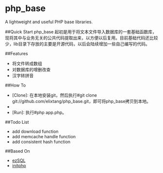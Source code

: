 php_base
========
A lightweight and useful PHP base libraries.

##Quick Start
php_base 起初是用于将文本文件导入数据库的一套基础函数库，现将其中与业务无关的公共代码提取出来，以方便以后复用。目前基础代码还比较少，lib目录下存放的主要是开源代码，以后会陆续增加一些自己编写的代码。

##Features
+ 将文件转成数组
+ 对数据库的增删改查
+ 汉字转拼音

##How To
+ [Clone]: 在本地安装git，然后执行#git clone git://github.com/elixtang/php_base.git，即可将php_base拷贝到本地。
+ [Coding]: 打开app.php，在Model类增加数据处理相关函数，在Controller类增加被主调度函数调用的相关函数。
+ [Run]: 执行#php app.php。

##Todo List
+ add download function
+ add memcache handle function
+ add consistent hash function

##Based On
+ [ezSQL](https://github.com/jv2222/ezSQL)
+ [initphp](https://github.com/zhuli/initphp)
